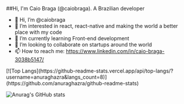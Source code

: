 ##Hi, I'm Caio Braga (@caiobraga). A Brazilian developer
- 👋 Hi, I’m @caiobraga
- 👀 I’m interested in react, react-native and making the world a better place with my code 
- 🌱 I’m currently learning Front-end development
- 💞️ I’m looking to collaborate on startups around the world
- 📫 How to reach me: https://www.linkedin.com/in/caio-braga-3038b5147/

<!---
caiobraga/caiobraga is a ✨ special ✨ repository because its `README.md` (this file) appears on your GitHub profile.
You can click the Preview link to take a look at your changes.
--->
<div>
[![Top Langs](https://github-readme-stats.vercel.app/api/top-langs/?username=anuraghazra&langs_count=8)](https://github.com/anuraghazra/github-readme-stats)

![Anurag's GitHub stats](https://github-readme-stats.vercel.app/api?username=caiobraga&show_icons=true&theme=radical)
</div>

